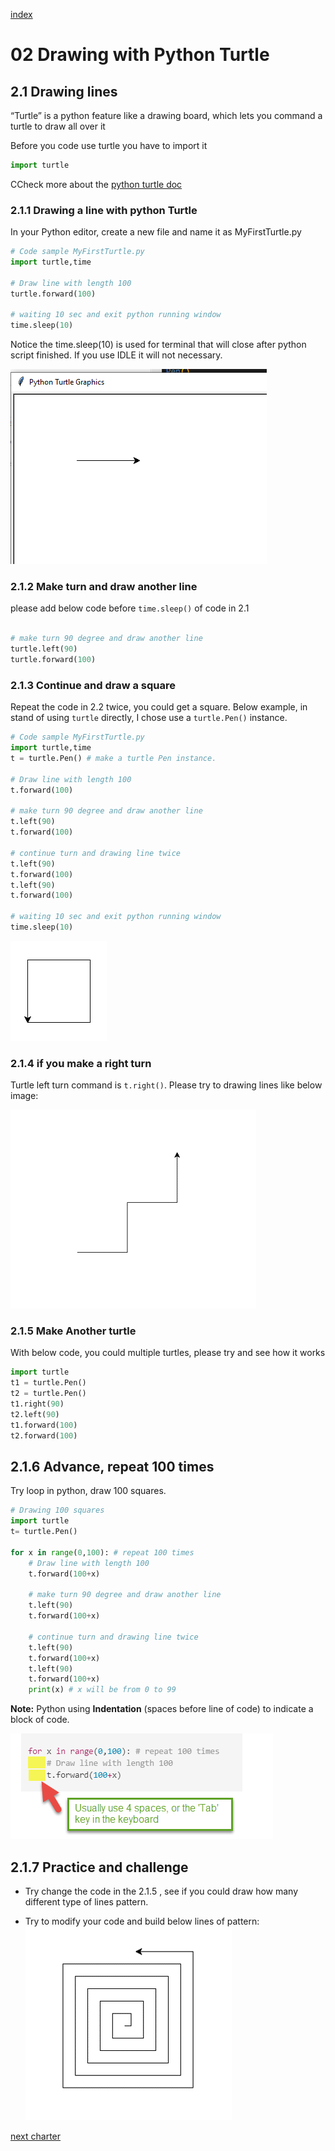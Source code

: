 [index](../index.md)

# 02 Drawing with Python Turtle

## 2.1 Drawing lines

“Turtle” is a python feature like a drawing board, which lets you command a turtle to draw all over it

Before you code use turtle you have to import it

``` python
import turtle
```

CCheck more about the [python turtle doc](https://docs.python.org/3/library/turtle.html)


### 2.1.1 Drawing a line with python Turtle

In your Python editor, create a new file and name it as MyFirstTurtle.py

``` python
# Code sample MyFirstTurtle.py
import turtle,time

# Draw line with length 100
turtle.forward(100)

# waiting 10 sec and exit python running window
time.sleep(10)

```

Notice the time.sleep(10) is used for terminal that will close after python script finished. If you use IDLE it will not necessary.

![myfirstptyhon](2.1_myfirstPython.png)

### 2.1.2 Make turn and draw another line

please add below code before `time.sleep()` of code in 2.1

```python

# make turn 90 degree and draw another line
turtle.left(90)
turtle.forward(100)

```

### 2.1.3 Continue and draw a square

Repeat the code in 2.2 twice, you could get a square.
Below example, in stand of using `turtle` directly, I chose use a `turtle.Pen()` instance.

``` python
# Code sample MyFirstTurtle.py
import turtle,time
t = turtle.Pen() # make a turtle Pen instance.

# Draw line with length 100
t.forward(100)

# make turn 90 degree and draw another line
t.left(90)
t.forward(100)

# continue turn and drawing line twice
t.left(90)
t.forward(100)
t.left(90)
t.forward(100)

# waiting 10 sec and exit python running window
time.sleep(10)
```

![square](2.1_myfirstPython-2.png)

### 2.1.4 if you make a right turn

Turtle left turn command is `t.right()`.  Please try to drawing lines like below image:

![stair](./2.1_stair.png)

### 2.1.5 Make Another turtle

With below code, you could multiple turtles, please try and see how it works

```python
import turtle
t1 = turtle.Pen()
t2 = turtle.Pen()
t1.right(90)
t2.left(90)
t1.forward(100)
t2.forward(100)
```

## 2.1.6 Advance, repeat 100 times

Try loop in python, draw 100 squares.

```python
# Drawing 100 squares
import turtle
t= turtle.Pen()

for x in range(0,100): # repeat 100 times
    # Draw line with length 100
    t.forward(100+x)

    # make turn 90 degree and draw another line
    t.left(90)
    t.forward(100+x)

    # continue turn and drawing line twice
    t.left(90)
    t.forward(100+x)
    t.left(90)
    t.forward(100+x)
    print(x) # x will be from 0 to 99
```

**Note:** Python using **Indentation** (spaces before line of code) to indicate a block of code.

![indentation](2.1_Indentation.png)

## 2.1.7 Practice and challenge

- Try change the code in the 2.1.5 , see if you could draw how many different type of lines pattern.

- Try to modify your code and build below lines of pattern:
  ![charllenge](2.1_challenge.png) 


[next charter](02.2_Turtle_DrawCycleAndColor.md)